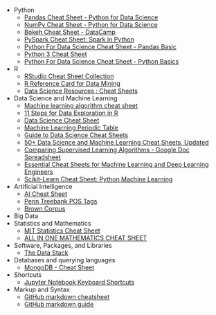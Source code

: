- Python
    + [Pandas Cheat Sheet - Python for Data Science](https://www.dataquest.io/blog/pandas-cheat-sheet/)
    + [NumPy Cheat Sheet - Python for Data Science](https://www.dataquest.io/blog/numpy-cheat-sheet/)
    + [Bokeh Cheat Sheet - DataCamp](https://www.datacamp.com/community/blog/bokeh-cheat-sheet-python)
    + [PySpark Cheat Sheet: Spark in Python](https://www.datacamp.com/community/blog/pyspark-cheat-sheet-python)
    + [Python For Data Science Cheat Sheet - Pandas Basic](https://s3.amazonaws.com/assets.datacamp.com/blog_assets/PandasPythonForDataScience+(1).pdf)
    + [Python 3 Cheat Sheet](https://perso.limsi.fr/pointal/_media/python:cours:mementopython3-english.pdf)
    + [Python For Data Science Cheat Sheet - Python Basics](https://s3.amazonaws.com/assets.datacamp.com/blog_assets/PythonForDataScience.pdf)
- R
    + [RStudio Cheat Sheet Collection](https://www.rstudio.com/resources/cheatsheets/)
    + [R Reference Card for Data Mining](https://cran.r-project.org/doc/contrib/YanchangZhao-refcard-data-mining.pdf)
    + [Data Science Resources : Cheat Sheets](http://www.datasciencefree.com/cheatsheets.html?utm_campaign=Data%2BElixir&utm_medium=email&utm_source=Data_Elixir_128)
- Data Science and Machine Learning
    + [Machine learning algorithm cheat sheet](https://azure.microsoft.com/en-us/documentation/articles/machine-learning-algorithm-cheat-sheet/)
    + [11 Steps for Data Exploration in R](https://www.analyticsvidhya.com/blog/2015/10/cheatsheet-11-steps-data-exploration-with-codes/)
    + [Data Science Cheat Sheet](http://www.datasciencecentral.com/profiles/blogs/data-science-cheat-sheet)
    + [Machine Learning Periodic Table](http://www.mln.io/resources/periodic-table/)
    + [Guide to Data Science Cheat Sheets](http://www.kdnuggets.com/2014/05/guide-to-data-science-cheat-sheets.html)
    + [50+ Data Science and Machine Learning Cheat Sheets, Updated](http://www.kdnuggets.com/2016/12/data-science-machine-learning-cheat-sheets-updated.html)
    + [Comparing Supervised Learning Algorithms - Google Doc Spreadsheet](https://docs.google.com/spreadsheets/d/16i47Wmjpj8k-mFRk-NnXXU5tmSQz8h37YxluDV8Zy9U/edit#gid=0)
    + [Essential Cheat Sheets for Machine Learning and Deep Learning Engineers](https://startupsventurecapital.com/essential-cheat-sheets-for-machine-learning-and-deep-learning-researchers-efb6a8ebd2e5)
    + [Scikit-Learn Cheat Sheet: Python Machine Learning](https://www.datacamp.com/community/blog/scikit-learn-cheat-sheet?imm_mid=0f1d05&cmp=em-data-na-na-newsltr_20170524)
- Artificial Intelligence
    + [AI Cheat Sheet](http://alexoner.github.io/AI-cheat-sheet/)
    + [Penn Treebank POS Tags](https://www.ling.upenn.edu/courses/Fall_2003/ling001/penn_treebank_pos.html)
    + [Brown Corpus](http://clu.uni.no/icame/manuals/)
- Big Data
- Statistics and Mathematics
    + [MIT Statistics Cheat Sheet](http://web.mit.edu/~csvoss/Public/usabo/stats_handout.pdf)
    + [ALL IN ONE MATHEMATICS CHEAT SHEET](http://www.alexspartalis.com/uploads/3/5/9/8/3598073/all_in_one_cheat_sheet_v2.6_web.pdf)
- Software, Packages, and Libraries
    + [The Data Stack](https://blog.liip.ch/archive/2017/02/13/data-stack.html)
- Databases and querying languages
    + [MongoDB - Cheat Sheet](https://blog.codecentric.de/files/2012/12/MongoDB-CheatSheet-v1_0.pdf)
- Shortcuts
    + [Jupyter Notebook Keyboard Shortcuts](https://www.cheatography.com/weidadeyue/cheat-sheets/jupyter-notebook/)
- Markup and Syntax
    + [GitHub markdown cheatsheet](https://github.com/adam-p/markdown-here/wiki/Markdown-Cheatsheet)
    + [GitHub markdown guide](https://guides.github.com/features/mastering-markdown/)
